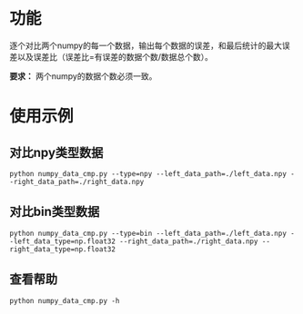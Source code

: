 # 功能

逐个对比两个numpy的每一个数据，输出每个数据的误差，和最后统计的最大误差以及误差比（误差比=有误差的数据个数/数据总个数）。

**要求：** 两个numpy的数据个数必须一致。

# 使用示例

## 对比npy类型数据

```shell
python numpy_data_cmp.py --type=npy --left_data_path=./left_data.npy --right_data_path=./right_data.npy
```

## 对比bin类型数据

```shell
python numpy_data_cmp.py --type=bin --left_data_path=./left_data.npy --left_data_type=np.float32 --right_data_path=./right_data.npy --right_data_type=np.float32
```

## 查看帮助

```shell
python numpy_data_cmp.py -h
```

